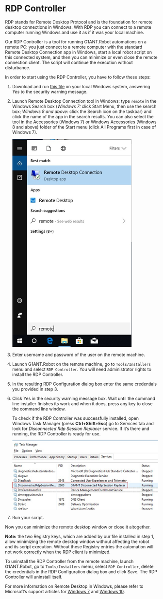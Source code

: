# RDP Controller

RDP stands for Remote Desktop Protocol and is the foundation for remote desktop connections in Windows. With RDP you can connect to a remote computer running Windows and use it as if it was your local machine.

Our RDP Controller is a tool for running G1ANT.Robot automations on a remote PC: you just connect to a remote computer with the standard Remote Desktop Connection app in Windows, start a local robot script on this connected system, and then you can minimize or even close the remote connection client. The script will continue the execution without disturbance.

In order to start using the RDP Controller, you have to follow these steps:

1. Download and run [this file](https://github.com/G1ANT-Robot/G1ANT.Manual/raw/develop/-assets/RDP%20local%20machine.reg) on your local Windows system, answering *Yes* to the security warning message.

2. Launch Remote Desktop Connection tool in Windows: type `remote` in the Windows Search box (*Windows 7:* click Start Menu, then use the search box; *Windows 8 and above:* click the Search icon on the taskbar) and click the name of the app in the search results. You can also select the tool in the Accessories (Windows 7) or Windows Accessories (Windows 8 and above) folder of the Start menu (click All Programs first in case of Windows 7).

   ![](https://github.com/G1ANT-Robot/G1ANT.Manual/raw/develop/-assets/rdc-start.jpg)

3. Enter username and password of the user on the remote machine.

4. Launch G1ANT.Robot on the remote machine, go to `Tools/Installers` menu and select `RDP Controller`. You will need administrator rights to install the RDP Controller.

5. In the resulting RDP Configuration dialog box enter the same credentials you provided in step 3.

6. Click Yes in the security warning message box. Wait until the command line installer finishes its work and when it does, press any key to close the command line window.

   To check if the RDP Controller was successfully installed, open Windows Task Manager (press **Ctrl+Shift+Esc**) go to Services tab and look for *Disconnected Rdp Session Replacer* service. If it’s there and running, the RDP Controller is ready for use.

   ![](https://github.com/G1ANT-Robot/G1ANT.Manual/raw/develop/-assets/rdp-task.jpg)

7. Run your script.

Now you can minimize the remote desktop window or close it altogether.

**Note:** the two Registry keys, which are added by our file installed in step 1, allow minimizing the remote desktop window without affecting the robot and its script execution. Without these Registry entries the automation will not work correctly when the RDP client is minimized.

To uninstall the RDP Controller from the remote machine, launch G1ANT.Robot, go to `Tools/Installers` menu, select `RDP Controller`, delete the credentials in the RDP Configuration dialog box and click Save. The RDP Controller will uninstall itself.

For more information on Remote Desktop in Windows, please refer to Microsoft’s support articles for [Windows 7](https://support.microsoft.com/en-gb/help/17463/windows-7-connect-to-another-computer-remote-desktop-connection) and [Windows 10](https://support.microsoft.com/en-ca/help/4028379/windows-10-how-to-use-remote-desktop).
